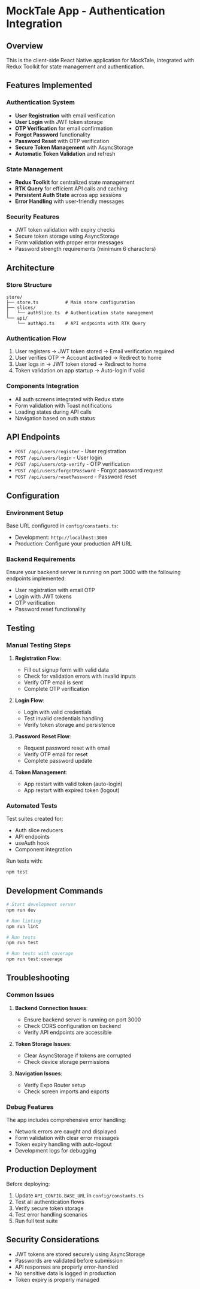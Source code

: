 # MockTale App - Authentication Integration

## Overview
This is the client-side React Native application for MockTale, integrated with Redux Toolkit for state management and authentication.

## Features Implemented

### Authentication System
- **User Registration** with email verification
- **User Login** with JWT token storage
- **OTP Verification** for email confirmation
- **Forgot Password** functionality
- **Password Reset** with OTP verification
- **Secure Token Management** with AsyncStorage
- **Automatic Token Validation** and refresh

### State Management
- **Redux Toolkit** for centralized state management
- **RTK Query** for efficient API calls and caching
- **Persistent Auth State** across app sessions
- **Error Handling** with user-friendly messages

### Security Features
- JWT token validation with expiry checks
- Secure token storage using AsyncStorage
- Form validation with proper error messages
- Password strength requirements (minimum 6 characters)

## Architecture

### Store Structure
```
store/
├── store.ts          # Main store configuration
├── slices/
│   └── authSlice.ts  # Authentication state management
└── api/
    └── authApi.ts    # API endpoints with RTK Query
```

### Authentication Flow
1. User registers → JWT token stored → Email verification required
2. User verifies OTP → Account activated → Redirect to home
3. User logs in → JWT token stored → Redirect to home
4. Token validation on app startup → Auto-login if valid

### Components Integration
- All auth screens integrated with Redux state
- Form validation with Toast notifications
- Loading states during API calls
- Navigation based on auth status

## API Endpoints

- `POST /api/users/register` - User registration
- `POST /api/users/login` - User login
- `POST /api/users/otp-verify` - OTP verification
- `POST /api/users/forgotPassword` - Forgot password request
- `POST /api/users/resetPassword` - Password reset

## Configuration

### Environment Setup
Base URL configured in `config/constants.ts`:
- Development: `http://localhost:3000`
- Production: Configure your production API URL

### Backend Requirements
Ensure your backend server is running on port 3000 with the following endpoints implemented:
- User registration with email OTP
- Login with JWT tokens
- OTP verification
- Password reset functionality

## Testing

### Manual Testing Steps

1. **Registration Flow**:
   - Fill out signup form with valid data
   - Check for validation errors with invalid inputs
   - Verify OTP email is sent
   - Complete OTP verification

2. **Login Flow**:
   - Login with valid credentials
   - Test invalid credentials handling
   - Verify token storage and persistence

3. **Password Reset Flow**:
   - Request password reset with email
   - Verify OTP email for reset
   - Complete password update

4. **Token Management**:
   - App restart with valid token (auto-login)
   - App restart with expired token (logout)

### Automated Tests
Test suites created for:
- Auth slice reducers
- API endpoints
- useAuth hook
- Component integration

Run tests with:
```bash
npm test
```

## Development Commands

```bash
# Start development server
npm run dev

# Run linting
npm run lint

# Run tests
npm run test

# Run tests with coverage
npm run test:coverage
```

## Troubleshooting

### Common Issues

1. **Backend Connection Issues**:
   - Ensure backend server is running on port 3000
   - Check CORS configuration on backend
   - Verify API endpoints are accessible

2. **Token Storage Issues**:
   - Clear AsyncStorage if tokens are corrupted
   - Check device storage permissions

3. **Navigation Issues**:
   - Verify Expo Router setup
   - Check screen imports and exports

### Debug Features

The app includes comprehensive error handling:
- Network errors are caught and displayed
- Form validation with clear error messages
- Token expiry handling with auto-logout
- Development logs for debugging

## Production Deployment

Before deploying:
1. Update `API_CONFIG.BASE_URL` in `config/constants.ts`
2. Test all authentication flows
3. Verify secure token storage
4. Test error handling scenarios
5. Run full test suite

## Security Considerations

- JWT tokens are stored securely using AsyncStorage
- Passwords are validated before submission
- API responses are properly error-handled
- No sensitive data is logged in production
- Token expiry is properly managed